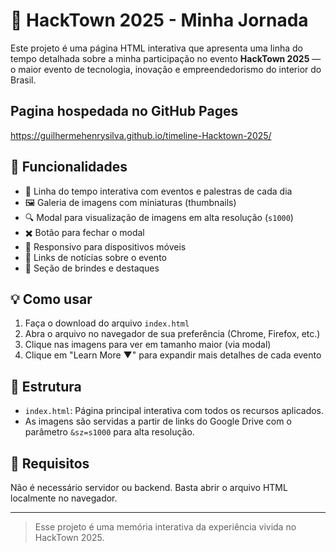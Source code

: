 # 🚀 HackTown 2025 - Minha Jornada

Este projeto é uma página HTML interativa que apresenta uma linha do tempo detalhada sobre a minha participação no evento **HackTown 2025** — o maior evento de tecnologia, inovação e empreendedorismo do interior do Brasil.

## Pagina hospedada no GitHub Pages
https://guilhermehenrysilva.github.io/timeline-Hacktown-2025/

## 📄 Funcionalidades

- 📅 Linha do tempo interativa com eventos e palestras de cada dia  
- 🖼️ Galeria de imagens com miniaturas (thumbnails)  
- 🔍 Modal para visualização de imagens em alta resolução (`s1000`)  
- ✖️ Botão para fechar o modal  
- 📱 Responsivo para dispositivos móveis  
- 📰 Links de notícias sobre o evento  
- 🎁 Seção de brindes e destaques  

## 💡 Como usar

1. Faça o download do arquivo `index.html`  
2. Abra o arquivo no navegador de sua preferência (Chrome, Firefox, etc.)  
3. Clique nas imagens para ver em tamanho maior (via modal)  
4. Clique em "Learn More ▼" para expandir mais detalhes de cada evento  

## 📁 Estrutura

- `index.html`: Página principal interativa com todos os recursos aplicados.  
- As imagens são servidas a partir de links do Google Drive com o parâmetro `&sz=s1000` para alta resolução.  

## 🔧 Requisitos

Não é necessário servidor ou backend. Basta abrir o arquivo HTML localmente no navegador.

---

> Esse projeto é uma memória interativa da experiência vivida no HackTown 2025.

